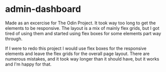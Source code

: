 # admin-dashboard

Made as an excercise for The Odin Project. It took way too long to get the elements to be responsive. 
The layout is a mix of mainly flex grids, but I got tired of using them and started using flex boxes for some elements part way through.

If I were to redo this project I would use flex boxes for the responsive elements and leave the flex grids for the overall page layout. 
There are numerous mistakes, and it took way longer than it should have, but it works and I'm happy for that.
